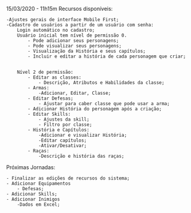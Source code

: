 15/03/2020 - 11h15m
Recursos disponíveis:

    -Ajustes gerais de interface Mobile First;
    -Cadastro de usuários a partir de um usuário com senha:
        Login automático no cadastro;
        Usuário inicial tem nível de permissão 0.     
            - Pode adicionar seus personagens;
            - Pode visualizar seus personagens;
            - Visualização da História e seus capítulos;
            - Incluir e editar a história de cada personagem que criar;
    
        
        Nível 2 de permissão:
            - Editar as classes:
                - Descrição, Atributos e Habilidades da classe;
            - Armas:
                -Adicionar, Editar, Classe;
            - Editar Defesas;
                - Ajustar para caber classe que pode usar a arma;
            - Adicionar História do personagem após a criação;
            - Editar Skills:
                - Ajustes da skill;
                - Filtro por classe;
            - História e Capítulos:
                -Adicionar e visualizar História;
                -Editar capítulos;
                -Ativar/Desativar;
            - Raças:
                -Descrição e história das raças;

Próximas Jornadas:

    - Finalizar as edições de recursos do sistema;
    - Adicionar Equipamentos
        - Defesas;
    - Adicionar Skills;
    - Adicionar Inimigos
        -Dados em Excel;
    

    

